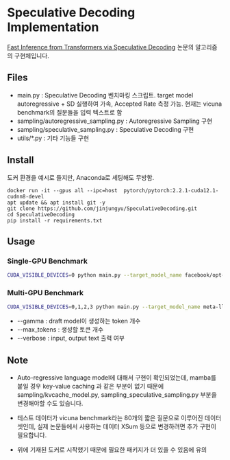 # Speculative Decoding Implementation
[Fast Inference from Transformers via Speculative Decoding](https://arxiv.org/abs/2211.17192) 논문의 알고리즘의 구현체입니다.
## Files
* main.py : Speculative Decoding 벤치마킹 스크립트. target model autoregressive + SD 실행하여 가속, Accepted Rate 측정 가능. 현재는 vicuna benchmark의 질문들을 입력 텍스트로 함
* sampling/autoregressive_sampling.py : Autoregressive Sampling 구현
* sampling/speculative_sampling.py : Speculative Decoding 구현
* utils/*.py : 기타 기능들 구현

## Install
도커 환경을 예시로 들지만, Anaconda로 세팅해도 무방함.

```
docker run -it --gpus all --ipc=host  pytorch/pytorch:2.2.1-cuda12.1-cudnn8-devel
apt update && apt install git -y
git clone https://github.com/jinjungyu/SpeculativeDecoding.git
cd SpeculativeDecoding
pip install -r requirements.txt
```
## Usage

### Single-GPU Benchmark
```bash
CUDA_VISIBLE_DEVICES=0 python main.py --target_model_name facebook/opt-6.7b --approx_model_name facebook/opt-125m --max_tokens 128 --gamma 5
```
### Multi-GPU Benchmark
```bash
CUDA_VISIBLE_DEVICES=0,1,2,3 python main.py --target_model_name meta-llama/Llama-2-13b-hf --approx_model_name openlm-research/open_llama_3b_v2 --max_tokens 512 --gamma 10
```

* --gamma : draft model이 생성하는 token 개수
* --max_tokens : 생성할 토큰 개수
* --verbose : input, output text 출력 여부

## Note
* Auto-regressive language model에 대해서 구현이 확인되었는데, mamba를 붙일 경우 key-value caching 과 같은 부분이 없기 때문에 sampling/kvcache_model.py, sampling_speculative_sampling.py 부분을 변경해야할 수도 있습니다.

* 테스트 데이터가 vicuna benchmark라는 80개의 짧은 질문으로 이루어진 데이터셋인데, 실제 논문들에서 사용하는 데이터 XSum 등으로 변경하려면 추가 구현이 필요합니다.

* 위에 기재된 도커로 시작했기 때문에 필요한 패키지가 더 있을 수 있음에 유의